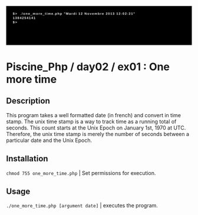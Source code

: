 <img src="../../resources/images/one_more_time.png" width="1200">

# Piscine_Php / day02 / ex01 : One more time

## Description
This program takes a well formatted date (in french) and convert in time stamp. The unix time stamp is a way to track time as a running total of seconds. This count starts at the Unix Epoch on January 1st, 1970 at UTC. Therefore, the unix time stamp is merely the number of seconds between a particular date and the Unix Epoch.

## Installation
`chmod 755 one_more_time.php` | Set permissions for execution.

## Usage
`./one_more_time.php [argument date]` | executes the program.
